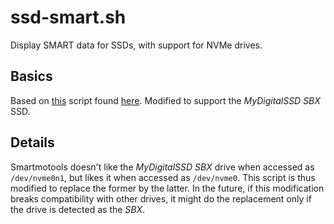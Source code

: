 # ssd-smart.sh
Display SMART data for SSDs, with support for NVMe drives.

## Basics
Based on [this](https://www.dropbox.com/s/gf3ceksqjyodzuv/ssd-endurance.sh?raw=1) script found [here](https://forums.linuxmint.com/viewtopic.php?f=49&t=238686). Modified to support the *MyDigitalSSD SBX* SSD.

## Details

Smartmotools doesn't like the *MyDigitalSSD SBX* drive when accessed as `/dev/nvme0n1`, but likes it when accessed as `/dev/nvme0`. This script is thus modified to replace the former by the latter. In the future, if this modification breaks compatibility with other drives, it might do the replacement only if the drive is detected as the *SBX*.
